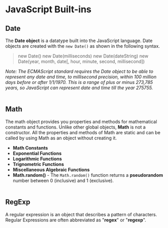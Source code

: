 # JavaScript Built-ins


## Date
The **Date object** is a datatype built into the JavaScript language. Date objects are created with the `new Date()` as shown in the following syntax.
> new Date()
new Date(milliseconds)
new Date(dateString)
new Date(year, month, date[, hour, minute, second, millisecond])

*Note: The ECMAScript standard requires the Date object to be able to represent any date and time, to millisecond precision, within 100 million days before or after 1/1/1970. This is a range of plus or minus 273,785 years, so JavaScript can represent date and time till the year 275755.*
<br><br>


## Math
The math object provides you properties and methods for mathematical constants and functions. Unlike other global objects, **Math** is not a constructor. All the properties and methods of Math are static and can be called by using  Math as an object without creating it.
- **Math Constants**
- **Exponential Functions**
- **Logarithmic Functions**
- **Trignometric Functions**
- **Miscellaneous Algebraic Functions**
- **Math.random()** - The `Math.random()` function returns a **pseudorandom** number between 0 (inclusive) and 1 (exclusive).
<br><br>


## RegExp
A regular expression is an object that describes a pattern of characters. Regular Expressions are often abbreviated as "**regex**" or "**regexp**".

<br><br>
